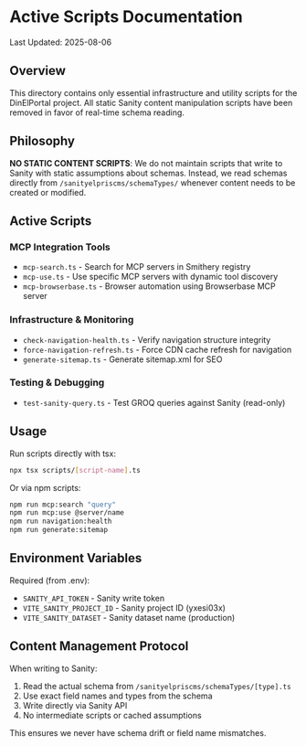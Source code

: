 # Active Scripts Documentation

Last Updated: 2025-08-06

## Overview

This directory contains only essential infrastructure and utility scripts for the DinElPortal project. All static Sanity content manipulation scripts have been removed in favor of real-time schema reading.

## Philosophy

**NO STATIC CONTENT SCRIPTS**: We do not maintain scripts that write to Sanity with static assumptions about schemas. Instead, we read schemas directly from `/sanityelpriscms/schemaTypes/` whenever content needs to be created or modified.

## Active Scripts

### MCP Integration Tools
- `mcp-search.ts` - Search for MCP servers in Smithery registry
- `mcp-use.ts` - Use specific MCP servers with dynamic tool discovery
- `mcp-browserbase.ts` - Browser automation using Browserbase MCP server

### Infrastructure & Monitoring
- `check-navigation-health.ts` - Verify navigation structure integrity
- `force-navigation-refresh.ts` - Force CDN cache refresh for navigation
- `generate-sitemap.ts` - Generate sitemap.xml for SEO

### Testing & Debugging
- `test-sanity-query.ts` - Test GROQ queries against Sanity (read-only)

## Usage

Run scripts directly with tsx:
```bash
npx tsx scripts/[script-name].ts
```

Or via npm scripts:
```bash
npm run mcp:search "query"
npm run mcp:use @server/name
npm run navigation:health
npm run generate:sitemap
```

## Environment Variables

Required (from .env):
- `SANITY_API_TOKEN` - Sanity write token
- `VITE_SANITY_PROJECT_ID` - Sanity project ID (yxesi03x)
- `VITE_SANITY_DATASET` - Sanity dataset name (production)

## Content Management Protocol

When writing to Sanity:
1. Read the actual schema from `/sanityelpriscms/schemaTypes/[type].ts`
2. Use exact field names and types from the schema
3. Write directly via Sanity API
4. No intermediate scripts or cached assumptions

This ensures we never have schema drift or field name mismatches.